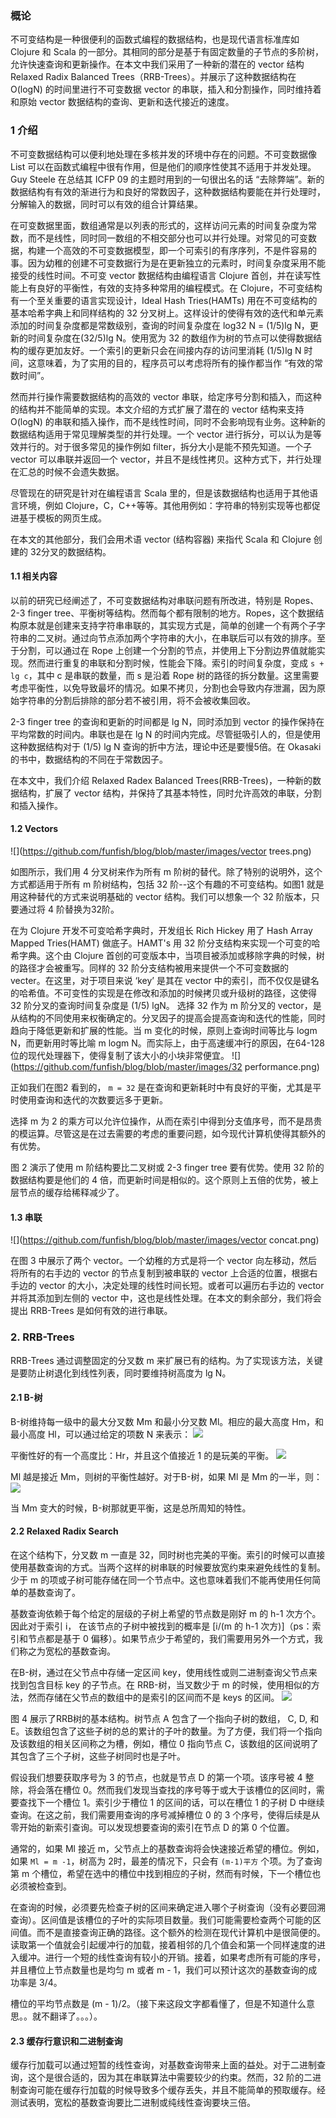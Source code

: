 ### 概论
不可变结构是一种很便利的函数式编程的数据结构，也是现代语言标准库如 Clojure 和 Scala 的一部分。其相同的部分是基于有固定数量的子节点的多阶树，允许快速查询和更新操作。在本文中我们采用了一种新的潜在的 vector 结构 Relaxed Radix Balanced Trees（RRB-Trees）。并展示了这种数据结构在 O(logN) 的时间里进行不可变数据 vector 的串联，插入和分割操作，同时维持着和原始 vector 数据结构的查询、更新和迭代接近的速度。

### 1 介绍
不可变数据结构可以便利地处理在多核并发的环境中存在的问题。不可变数据像 List 可以在函数式编程中很有作用，但是他们的顺序性使其不适用于并发处理。Guy Steele 在总结其 ICFP 09 的主题时用到的一句很出名的话 “去除弊端”。新的数据结构有有效的渐进行为和良好的常数因子，这种数据结构要能在并行处理时，分解输入的数据，同时可以有效的组合计算结果。

在可变数据里面，数组通常是以列表的形式的，这样访问元素的时间复杂度为常数，而不是线性，同时同一数组的不相交部分也可以并行处理。对常见的可变数据，构建一个高效的不可变数据模型，即一个可索引的有序序列，不是件容易的事。因为幼稚的创建不可变数据行为是在更新独立的元素时，时间复杂度采用不能接受的线性时间。不可变 vector 数据结构由编程语言 Clojure 首创，并在读写性能上有良好的平衡性，有效的支持多种常用的编程模式。在 Clojure，不可变结构有一个至关重要的语言实现设计，Ideal Hash Tries(HAMTs) 用在不可变结构的基本哈希字典上和同样结构的 32 分叉树上。这样设计的使得有效的迭代和单元素添加的时间复杂度都是常数级别，查询的时间复杂度在 log32 N = (1/5)lg N，更新的时间复杂度在(32/5)lg N。使用宽为 32 的数组作为树的节点可以使得数据结构的缓存更加友好。一个索引的更新只会在间接内存的访问里消耗 (1/5)lg N 时间，这意味着，为了实用的目的，程序员可以考虑将所有的操作都当作 “有效的常数时间”。

然而并行操作需要数据结构的高效的 vector 串联，给定序号分割和插入，而这种的结构并不能简单的实现。本文介绍的方式扩展了潜在的 vector 结构来支持 O(logN) 的串联和插入操作，而不是线性时间，同时不会影响现有业务。这种新的数据结构适用于常见理解类型的并行处理。一个 vector 进行拆分，可以认为是等效并行的。对于很多常见的操作例如 filter，拆分大小是能不预先知道。一个子 vector 可以串联并返回一个 vector，并且不是线性拷贝。这种方式下，并行处理在汇总的时候不会遗失数据。

尽管现在的研究是针对在编程语言 Scala 里的，但是该数据结构也适用于其他语言环境，例如 Clojure，C，C++等等。其他用例如：字符串的特别实现等也都促进基于模板的网页生成。

在本文的其他部分，我们会用术语 vector (结构容器) 来指代 Scala 和 Clojure 创建的 32分叉的数据结构。

#### 1.1 相关内容
以前的研究已经阐述了，不可变数据结构对串联问题有所改进，特别是 Ropes、2-3 finger tree、平衡树等结构。然而每个都有限制的地方。Ropes，这个数据结构原本就是创建来支持字符串串联的，其实现方式是，简单的创建一个有两个子字符串的二叉树。通过向节点添加两个字符串的大小，在串联后可以有效的排序。至于分割，可以通过在 Rope 上创建一个分割的节点，并使用上下分割边界值就能实现。然而进行重复的串联和分割时候，性能会下降。索引的时间复杂度，变成 `s + lg c`，其中 c 是串联的数量，而 s 是沿着 Rope 树的路径的拆分数量。这里需要考虑平衡性，以免导致最坏的情况。如果不拷贝，分割也会导致内存泄漏，因为原始字符串的分割后排除的部分若不被引用，将不会被收集回收。

2-3 finger tree 的查询和更新的时间都是 lg N，同时添加到 vector 的操作保持在平均常数的时间内。串联也是在 lg N 的时间内完成。尽管挺吸引人的，但是使用这种数据结构对于 (1/5) lg N 查询的折中方法，理论中还是要慢5倍。在 Okasaki 的书中，数据结构的不同在于常数因子。

在本文中，我们介绍 Relaxed Radex Balanced Trees(RRB-Trees)，一种新的数据结构，扩展了 vector 结构，并保持了其基本特性，同时允许高效的串联，分割和插入操作。

#### 1.2 Vectors
![](https://github.com/funfish/blog/blob/master/images/vector trees.png)

如图所示，我们用 4 分叉树来作为所有 m 阶树的替代。除了特别的说明外，这个方式都适用于所有 m 阶树结构，包括 32 阶--这个有趣的不可变结构。如图1 就是用这种替代的方式来说明基础的 vector 结构。我们可以想象一个 32 阶版本，只要通过将 4 阶替换为32阶。

在为 Clojure 开发不可变哈希字典时，开发组长 Rich Hickey 用了 Hash Array Mapped Tries(HAMT) 做底子。HAMT's 用 32 阶分支结构来实现一个可变的哈希字典。这个由 Clojure 首创的可变版本中，当项目被添加或移除字典的时候，树的路径才会被重写。同样的 32 阶分支结构被用来提供一个不可变数据的 vecter。在这里，对于项目来说 ‘key’ 是其在 vector 中的索引，而不仅仅是键名的哈希值。不可变性的实现是在修改和添加的时候拷贝或升级树的路径，这使得 32 阶分叉的查询时间复杂度是 (1/5) lgN。
选择 32 作为 m 阶分叉的 vector，是从结构的不同使用来权衡确定的。分叉因子的提高会提高查询和迭代的性能，同时趋向于降低更新和扩展的性能。当 m 变化的时候，原则上查询时间等比与 logm N，而更新用时等比喻 m logm N。而实际上，由于高速缓冲行的原因，在64-128位的现代处理器下，使得复制了该大小的小块非常便宜。
![](https://github.com/funfish/blog/blob/master/images/32 performance.png)

正如我们在图2 看到的， `m = 32` 是在查询和更新耗时中有良好的平衡，尤其是平时使用查询和迭代的次数要远多于更新。

选择 m 为 2 的乘方可以允许位操作，从而在索引中得到分支值序号，而不是昂贵的模运算。尽管这是在过去需要的考虑的重要问题，如今现代计算机使得其额外的有优势。

图 2 演示了使用 m 阶结构要比二叉树或 2-3 finger tree 要有优势。使用 32 阶的数据结构要是他们的 4 倍，而更新时间是相似的。这个原则上五倍的优势，被上层节点的缓存给稀释减少了。

#### 1.3 串联
![](https://github.com/funfish/blog/blob/master/images/vector concat.png)

在图 3 中展示了两个 vector。一个幼稚的方式是将一个 vector 向左移动，然后将所有的右手边的 vector 的节点复制到被串联的 vector 上合适的位置，根据右手边的 vector 的大小，决定处理的线性时间长短。或者可以遍历右手边的 vector 并将其添加到左侧的 vector 中，这也是线性处理。在本文的剩余部分，我们将会提出 RRB-Trees 是如何有效的进行串联。

### 2. RRB-Trees
RRB-Trees 通过调整固定的分叉数 m 来扩展已有的结构。为了实现该方法，关键是要防止树退化到线性列表，同时要维持树高度为 lg N。

#### 2.1 B-树
B-树维持每一级中的最大分叉数 Mm 和最小分叉数 Ml。相应的最大高度 Hm，和最小高度 Hl，可以通过给定的项数 N 来表示：
![](https://github.com/funfish/blog/blob/master/images/maxminHigh.png)

平衡性好的有一个高度比：Hr，并且这个值接近 1 的是玩美的平衡。
![](https://github.com/funfish/blog/blob/master/images/hightRa.png)

Ml 越是接近 Mm，则树的平衡性越好。对于B-树，如果 Ml 是 Mm 的一半，则：
![](https://github.com/funfish/blog/blob/master/images/maxminm.png)

当 Mm 变大的时候，B-树那就更平衡，这是总所周知的特性。

#### 2.2 Relaxed Radix Search
在这个结构下，分叉数 m 一直是 32，同时树也完美的平衡。索引的时候可以直接使用基数查询的方式。当两个这样的树串联的时候要放宽约束来避免线性的复制。少于 m 的项或子树可能存储在同一个节点中。这也意味着我们不能再使用任何简单的基数查询了。

基数查询依赖于每个给定的层级的子树上希望的节点数是刚好 m 的 h-1 次方个。因此对于索引 i， 在该节点的子树中被找到的概率是 [i/(m 的 h-1 次方)]（ps：索引和节点都是基于 0 偏移）。如果节点少于希望的，我们需要用另外一个方式，我们称之为宽松的基数查询。

在B-树，通过在父节点中存储一定区间 key，使用线性或则二进制查询父节点来找到包含目标 key 的子节点。在 RRB-树，当叉数少于 m 的时候，使用相似的方法，然而存储在父节点的数组中的是索引的区间而不是 keys 的区间。
![](https://github.com/funfish/blog/blob/master/images/rrbtreeF4.png)

图 4 展示了RRB树的基本结构。树节点 A 包含了一个指向子树的数组， C, D, 和 E。该数组包含了这些子树的总的累计的子叶的数量。为了方便，我们将一个指向及该数组的相关区间称之为槽，例如，槽位 0 指向节点 C，该数组的区间说明了其包含了三个子树，这些子树同时也是子叶。

假设我们想要获取序号为 3 的节点，也就是节点 D 的第一个项。该序号被 4 整除，将会落在槽位 0。然而我们发现当查找的序号等于或大于该槽位的区间时，需要查找下一个槽位 1。索引少于槽位 1 的区间的话，可以在槽位 1 的子树 D 中继续查询。在这之前，我们需要用查询的序号减掉槽位 0 的 3 个序号，使得后续是从零开始的新索引查询。可以发现想要查询的索引在节点 D 的第 0 个位置。

通常的，如果 Ml 接近 m，父节点上的基数查询将会快速接近希望的槽位。例如，如果 `Ml = m -1`，树高为 2时，最差的情况下，只会有 `(m-1)平方` 个项。为了查询第 m 个槽位，希望在选中的槽位中找到相应的子树，然而有时候，下一个槽位也必须被检查到。

在查询的时候，必须要先检查子树的区间来确定进入哪个子树查询（没有必要回溯查询）。区间值是该槽位的子叶的实际项目数量。我们可能需要检查两个可能的区间值。而不是直接查询正确的路径。这个额外的检测在现代计算机中是很简便的。读取第一个值就会引起缓冲行的加载，接着相邻的几个值会和第一个同样速度的进入缓冲。进行一个短的线性查询有较小的开销。接着，如果考虑所有可能的序号，并且槽位上节点数量也是均匀 m 或者 m - 1，我们可以预计这次的基数查询的成功率是 3/4。

槽位的平均节点数是 (m - 1)/2。（接下来这段文字都看懂了，但是不知道什么意思。。就不翻译了。。。）。

#### 2.3 缓存行意识和二进制查询
缓存行加载可以通过短暂的线性查询，对基数查询带来上面的益处。对于二进制查询，这个是很合适的，因为其在串联算法中需要较少的约束。然而，32 阶的二进制查询可能在缓存行加载的时候导致多个缓存丢失，并且不能简单的预取缓存。经测试表明，宽松的基数查询要比二进制或纯线性查询要块三倍。